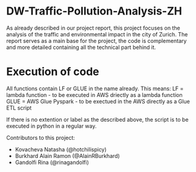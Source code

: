 # DW-Traffic-Pollution-Analysis-ZH
As already described in our project report, this project focuses on the analysis of the traffic and environmental impact in the city of Zurich.
The report serves as a main base for the project, the code is complementary and more detailed containing all the technical part behind it.

# Execution of code
All functions contain LF or GLUE in the name already. This means:
LF = lambda function - to be executed in AWS driectly as a lambda function
GLUE = AWS Glue Pyspark - to be exectued in the AWS directly as a Glue ETL script

If there is no extention or label as the described above, the script is to be executed in python in a regular way.

Contributors to this project:
- Kovacheva Natasha (@hotchilispicy)
- Burkhard Alain Ramon (@AlainRBurkhard)
- Gandolfi Rina (@rinagandolfi)